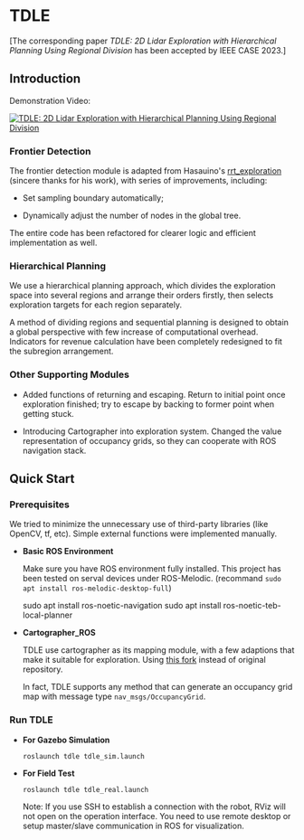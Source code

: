 # TDLE

[The corresponding paper *TDLE: 2D Lidar Exploration with Hierarchical Planning Using Regional Division* has been accepted by IEEE CASE 2023.]


## Introduction

Demonstration Video:

[![TDLE: 2D Lidar Exploration with Hierarchical Planning Using Regional Division](https://res.cloudinary.com/marcomontalbano/image/upload/v1685324236/video_to_markdown/images/youtube--aPXxOKf1o10-c05b58ac6eb4c4700831b2b3070cd403.jpg)](https://youtu.be/aPXxOKf1o10 "TDLE: 2D Lidar Exploration with Hierarchical Planning Using Regional Division")

### Frontier Detection
The frontier detection module is adapted from Hasauino's [rrt_exploration](https://github.com/hasauino/rrt_exploration) (sincere thanks for his work), with series of improvements, including:

  - Set sampling boundary automatically;

  - Dynamically adjust the number of nodes in the global tree.

The entire code has been refactored for clearer logic and efficient implementation as well.

### Hierarchical Planning

We use a hierarchical planning approach, which divides the exploration space into several regions and arrange their orders firstly, then selects exploration targets for each region separately. 

A method of dividing regions and sequential planning is designed to obtain a global perspective with few increase of computational overhead. Indicators for revenue calculation have been completely redesigned to fit the subregion arrangement.

### Other Supporting Modules

  - Added functions of returning and escaping. Return to initial point once exploration finished; try to escape by backing to former point when getting stuck.

  - Introducing Cartographer into exploration system. Changed the value representation of occupancy grids, so they can cooperate with ROS navigation stack. 

## Quick Start

### Prerequisites

  We tried to minimize the unnecessary use of third-party libraries (like OpenCV, tf, etc). Simple external functions were implemented manually.

  - **Basic ROS Environment**
    
    Make sure you have ROS environment fully installed. This project has been tested on serval devices under ROS-Melodic. (recommand `sudo apt install ros-melodic-desktop-full`)
    
    sudo apt install ros-noetic-navigation
    sudo apt install ros-noetic-teb-local-planner

  - **Cartographer_ROS**
    
    TDLE use cartographer as its mapping module, with a few adaptions that make it suitable for exploration. Using [this fork](https://github.com/SeanZsya/cartographer_ros) instead of original repository. 
    
      In fact, TDLE supports any method that can generate an occupancy grid map with message type `nav_msgs/OccupancyGrid`.
    
### Run TDLE

  - **For Gazebo Simulation**
    
        roslaunch tdle tdle_sim.launch

  - **For Field Test**
        
        roslaunch tdle tdle_real.launch
        
     Note: If you use SSH to establish a connection with the robot, RViz will not open on the operation interface. You need to use remote desktop or setup master/slave communication in ROS for visualization.
